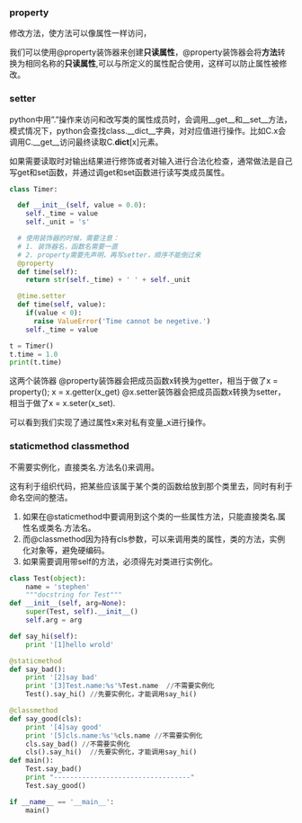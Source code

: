 ### property

修改方法，使方法可以像属性一样访问，

我们可以使用@property装饰器来创建**只读属性**，@property装饰器会将**方法**转换为相同名称的**只读属性**,可以与所定义的属性配合使用，这样可以防止属性被修改。

### setter

python中用”.”操作来访问和改写类的属性成员时，会调用__get__和__set__方法，模式情况下，python会查找class.__dict__字典，对对应值进行操作。比如C.x会调用C.__get__访问最终读取C.__dict__[x]元素。

如果需要读取时对输出结果进行修饰或者对输入进行合法化检查，通常做法是自己写get和set函数，并通过调get和set函数进行读写类成员属性。


```python
class Timer:

  def __init__(self, value = 0.0):
    self._time = value
    self._unit = 's'

  # 使用装饰器的时候，需要注意：
  # 1. 装饰器名，函数名需要一直
  # 2. property需要先声明，再写setter，顺序不能倒过来
  @property
  def time(self):
    return str(self._time) + ' ' + self._unit

  @time.setter
  def time(self, value):
    if(value < 0):
      raise ValueError('Time cannot be negetive.')
    self._time = value

t = Timer()
t.time = 1.0
print(t.time)
```

这两个装饰器
@property装饰器会把成员函数x转换为getter，相当于做了x = property(); x = x.getter(x_get)
@x.setter装饰器会把成员函数x转换为setter，相当于做了x = x.seter(x_set).

可以看到我们实现了通过属性x来对私有变量_x进行操作。

### staticmethod classmethod

不需要实例化，直接类名.方法名()来调用。

这有利于组织代码，把某些应该属于某个类的函数给放到那个类里去，同时有利于命名空间的整洁。

1. 如果在@staticmethod中要调用到这个类的一些属性方法，只能直接类名.属性名或类名.方法名。
2. 而@classmethod因为持有cls参数，可以来调用类的属性，类的方法，实例化对象等，避免硬编码。
3. 如果需要调用带self的方法，必须得先对类进行实例化。
   

```python
class Test(object):
    name = 'stephen'
    """docstring for Test"""
def __init__(self, arg=None):
    super(Test, self).__init__()
    self.arg = arg

def say_hi(self):
    print '[1]hello wrold'

@staticmethod
def say_bad():
    print '[2]say bad'
    print '[3]Test.name:%s'%Test.name  //不需要实例化
    Test().say_hi() //先要实例化，才能调用say_hi()

@classmethod
def say_good(cls):
    print '[4]say good'
    print '[5]cls.name:%s'%cls.name //不需要实例化
    cls.say_bad() //不需要实例化
    cls().say_hi()  //先要实例化，才能调用say_hi()
def main():
    Test.say_bad()
    print "----------------------------------"
    Test.say_good()

if __name__ == '__main__':
    main()

```

